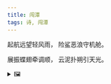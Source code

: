 ```yaml
---
title: 闯潭
tags: 诗, 闯潭
---
```


起航远望轻风雨，
险鲨恶浪守机舱。

展振蝶翅牵调顺，
云泥扑朔引天光。

<details><summary>🖼️</summary>

![](writings/images/2020-09-11-18-31-chuang-tan.JPG)

</details>
